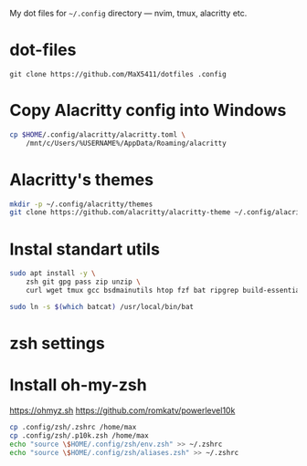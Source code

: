 My dot files for `~/.config` directory — nvim, tmux, alacritty etc.



# dot-files

`git clone https://github.com/MaX5411/dotfiles .config`

# Copy Alacritty config into Windows
```bash
cp $HOME/.config/alacritty/alacritty.toml \
    /mnt/c/Users/%USERNAME%/AppData/Roaming/alacritty
```

# Alacritty's themes
```bash
mkdir -p ~/.config/alacritty/themes
git clone https://github.com/alacritty/alacritty-theme ~/.config/alacritty/themes
```

# Instal standart utils
```bash
sudo apt install -y \
    zsh git gpg pass zip unzip \    
	curl wget tmux gcc bsdmainutils htop fzf bat ripgrep build-essential
```
	
```bash
sudo ln -s $(which batcat) /usr/local/bin/bat
```

# zsh settings
# Install oh-my-zsh
https://ohmyz.sh
https://github.com/romkatv/powerlevel10k


````bash
cp .config/zsh/.zshrc /home/max
cp .config/zsh/.p10k.zsh /home/max
echo "source \$HOME/.config/zsh/env.zsh" >> ~/.zshrc
echo "source \$HOME/.config/zsh/aliases.zsh" >> ~/.zshrc
````



